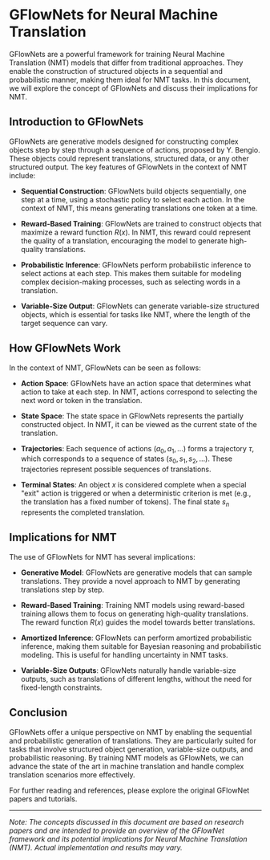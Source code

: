 # GFlowNets for Neural Machine Translation

GFlowNets are a powerful framework for training Neural Machine Translation (NMT) models that differ from traditional approaches. They enable the construction of structured objects in a sequential and probabilistic manner, making them ideal for NMT tasks. In this document, we will explore the concept of GFlowNets and discuss their implications for NMT.

## Introduction to GFlowNets

GFlowNets are generative models designed for constructing complex objects step by step through a sequence of actions, proposed by Y. Bengio. These objects could represent translations, structured data, or any other structured output. The key features of GFlowNets in the context of NMT include:

- **Sequential Construction**: GFlowNets build objects sequentially, one step at a time, using a stochastic policy to select each action. In the context of NMT, this means generating translations one token at a time.

- **Reward-Based Training**: GFlowNets are trained to construct objects that maximize a reward function $R(x)$. In NMT, this reward could represent the quality of a translation, encouraging the model to generate high-quality translations.

- **Probabilistic Inference**: GFlowNets perform probabilistic inference to select actions at each step. This makes them suitable for modeling complex decision-making processes, such as selecting words in a translation.

- **Variable-Size Output**: GFlowNets can generate variable-size structured objects, which is essential for tasks like NMT, where the length of the target sequence can vary.

## How GFlowNets Work

In the context of NMT, GFlowNets can be seen as follows:

- **Action Space**: GFlowNets have an action space that determines what action to take at each step. In NMT, actions correspond to selecting the next word or token in the translation.

- **State Space**: The state space in GFlowNets represents the partially constructed object. In NMT, it can be viewed as the current state of the translation.

- **Trajectories**: Each sequence of actions $(a_0, a_1, \ldots)$ forms a trajectory $\tau$, which corresponds to a sequence of states $(s_0, s_1, s_2, \ldots)$. These trajectories represent possible sequences of translations.

- **Terminal States**: An object $x$ is considered complete when a special "exit" action is triggered or when a deterministic criterion is met (e.g., the translation has a fixed number of tokens). The final state $s_n$ represents the completed translation.

## Implications for NMT

The use of GFlowNets for NMT has several implications:

- **Generative Model**: GFlowNets are generative models that can sample translations. They provide a novel approach to NMT by generating translations step by step.

- **Reward-Based Training**: Training NMT models using reward-based training allows them to focus on generating high-quality translations. The reward function $R(x)$ guides the model towards better translations.

- **Amortized Inference**: GFlowNets can perform amortized probabilistic inference, making them suitable for Bayesian reasoning and probabilistic modeling. This is useful for handling uncertainty in NMT tasks.

- **Variable-Size Outputs**: GFlowNets naturally handle variable-size outputs, such as translations of different lengths, without the need for fixed-length constraints.

## Conclusion

GFlowNets offer a unique perspective on NMT by enabling the sequential and probabilistic generation of translations. They are particularly suited for tasks that involve structured object generation, variable-size outputs, and probabilistic reasoning. By training NMT models as GFlowNets, we can advance the state of the art in machine translation and handle complex translation scenarios more effectively.

For further reading and references, please explore the original GFlowNet papers and tutorials.

---
*Note: The concepts discussed in this document are based on research papers and are intended to provide an overview of the GFlowNet framework and its potential implications for Neural Machine Translation (NMT). Actual implementation and results may vary.*

